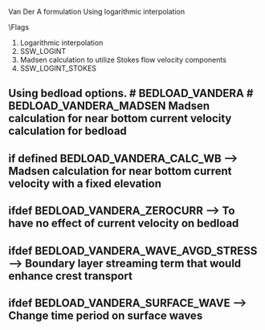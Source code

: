 Van Der A formulation 
Using logarithmic interpolation 

\Flags
1) Logarithmic interpolation 
11) SSW_LOGINT                            
2) Madsen calculation to utilize Stokes flow velocity components
22) SSW_LOGINT_STOKES       

Using bedload options.
\# BEDLOAD_VANDERA 
 \# BEDLOAD_VANDERA_MADSEN     Madsen calculation for near bottom current velocity calculation for bedload  
-------------------------------------------------------------------
if defined BEDLOAD_VANDERA_CALC_WB    --> Madsen calculation for near bottom current velocity with a fixed elevation
-------------------------------------------------------------------
 ifdef BEDLOAD_VANDERA_ZEROCURR         --> To have no effect of current velocity on bedload 
-------------------------------------------------------------------
 ifdef BEDLOAD_VANDERA_WAVE_AVGD_STRESS --> Boundary layer streaming term that would enhance crest transport
-------------------------------------------------------------------
 ifdef BEDLOAD_VANDERA_SURFACE_WAVE     --> Change time period on surface waves 
-------------------------------------------------------------------

